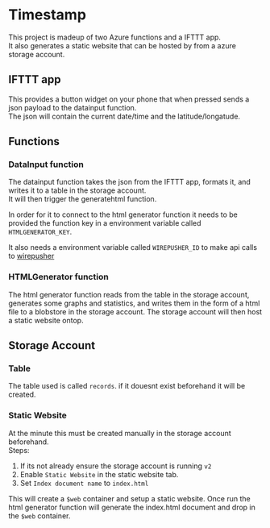 # Timestamp

This project is madeup of two Azure functions and a IFTTT app.  
It also generates a static website that can be hosted by from a azure storage 
account.

## IFTTT app
This provides a button widget on your phone that when pressed sends a json 
payload to the datainput function.  
The json will contain the current date/time and the latitude/longatude.

## Functions

### DataInput function
The datainput function takes the json from the IFTTT app, formats it, and writes
it to a table in the storage account.  
It will then trigger the generatehtml function.  

In order for it to connect to the html generator function it needs to be 
provided the function key in a environment variable called `HTMLGENERATOR_KEY`.

It also needs a environment variable called `WIREPUSHER_ID` to make api calls 
to [wirepusher](https://wirepusher.com/)

### HTMLGenerator function
The html generator function reads from the table in the storage account, 
generates some graphs and statistics, and writes them in the form of a html file
to a blobstore in the storage account. The storage account will then host a 
static website ontop.

## Storage Account

### Table
The table used is called `records`. if it douesnt exist beforehand it will be 
created.

### Static Website
At the minute this must be created manually in the storage account beforehand.  
Steps:  
1. If its not already ensure the storage account is running `v2`
2. Enable `Static Website` in the static website tab.
3. Set `Index document name` to `index.html`

This will create a `$web` container and setup a static website. Once run the 
html generator function will generate the index.html document and drop in the 
`$web` container.
